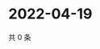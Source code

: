 # 2022-04-19

共 0 条

<!-- BEGIN WEIBO -->
<!-- 最后更新时间 Tue Apr 19 2022 15:15:12 GMT+0800 (China Standard Time) -->

<!-- END WEIBO -->
